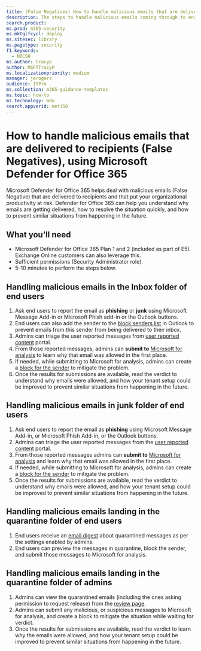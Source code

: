 ```yaml
---
title: (False Negatives) How to handle malicious emails that are delivered to recipients using Microsoft Defender for Office 365
description: The steps to handle malicious emails coming through to end users and inboxes (as False Negatives) with Microsoft Defender for Office 365 in order to prevent loss of business. 
search.product: 
ms.prod: m365-security
ms.mktglfcycl: deploy
ms.sitesec: library
ms.pagetype: security
f1.keywords: 
  - NOCSH
ms.author: tracyp
author: MSFTTracyP
ms.localizationpriority: medium
manager: jarogers
audience: ITPro
ms.collection: m365-guidance-templates
ms.topic: how-to
ms.technology: mdo
search.appverid: met150
---
```


# How to handle malicious emails that are delivered to recipients (False Negatives), using Microsoft Defender for Office 365

Microsoft Defender for Office 365 helps deal with malicious emails (False Negative) that are delivered to recipients and that put your organizational productivity at risk.
Defender for Office 365 can help you understand why emails are getting delivered, how to resolve the situation quickly, and how to prevent similar situations from happening in the future.

## What you'll need

- Microsoft Defender for Office 365 Plan 1 and 2 (included as part of E5). Exchange Online customers can also leverage this.
- Sufficient permissions (Security Administrator role).
- 5-10 minutes to perform the steps below.

## Handling malicious emails in the Inbox folder of end users

1. Ask end users to report the email as **phishing** or **junk** using Microsoft Message Add-in or Microsoft Phish add-in or the Outlook buttons.
2. End users can also add the sender to the [block senders list](https://support.microsoft.com/en-us/office/block-a-mail-sender-b29fd867-cac9-40d8-aed1-659e06a706e4#:~:text=1%20On%20the%20Home%20tab%2C%20in%20the%20Delete,4%20Click%20OK%20in%20both%20open%20dialog%20boxes..) in Outlook to prevent emails from this sender from being delivered to their inbox.
3. Admins can triage the user reported messages from [user reported content](/microsoft-365/security/office-365-security/admin-submission?view=o365-worldwide#view-user-submissions-to-microsoft&preserve-view=true) portal.
4. From those reported messages, admins can **submit to** [Microsoft for analysis](/microsoft-365/security/office-365-security/admin-submission?view=o365-worldwide#notify-users-from-within-the-portal&preserve-view=true) to learn why that email was allowed in the first place.
5. If needed, while submitting to Microsoft for analysis, admins can create a [block for the sender](/microsoft-365/security/office-365-security/manage-tenant-blocks?view=o365-worldwide&preserve-view=true) to mitigate the problem.
6. Once the results for submissions are available, read the verdict to understand why emails were allowed, and how your tenant setup could be improved to prevent similar situations from happening in the future.

## Handling malicious emails in junk folder of end users

1. Ask end users to report the email as **phishing** using Microsoft Message Add-in, or Microsoft Phish Add-in, or the Outlook buttons.
2. Admins can triage the user reported messages from the [user reported content](/microsoft-365/security/office-365-security/admin-submission?view=o365-worldwide#view-user-submissions-to-microsoft&preserve-view=true) portal.
3. From those reported messages admins can **submit to** [Microsoft for analysis](/microsoft-365/security/office-365-security/admin-submission?view=o365-worldwide#notify-users-from-within-the-portal&preserve-view=true) and learn why that email was allowed in the first place.
4. If needed, while submitting to Microsoft for analysis, admins can create a [block for the sender](/microsoft-365/security/office-365-security/manage-tenant-blocks?view=o365-worldwide&preserve-view=true) to mitigate the problem.
5. Once the results for submissions are available, read the verdict to understand why emails were allowed, and how your tenant setup could be improved to prevent similar situations from happening in the future.

## Handling malicious emails landing in the quarantine folder of end users

1. End users receive an [email digest](/microsoft-365/security/office-365-security/use-spam-notifications-to-release-and-report-quarantined-messages?view=o365-worldwide&preserve-view=true) about quarantined messages as per the settings enabled by admins.
2. End users can preview the messages in quarantine, block the sender, and submit those messages to Microsoft for analysis.

## Handling malicious emails landing in the quarantine folder of admins

1. Admins can view the quarantined emails (including the ones asking permission to request release) from the [review page](/microsoft-365/security/office-365-security/manage-quarantined-messages-and-files?view=o365-worldwide&preserve-view=true).
2. Admins can submit any malicious, or suspicious messages to Microsoft for analysis, and create a block to mitigate the situation while waiting for verdict.
3. Once the results for submissions are available, read the verdict to learn why the emails were allowed, and how your tenant setup could be improved to prevent similar situations from happening in the future.
